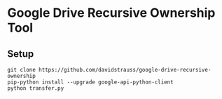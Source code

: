 Google Drive Recursive Ownership Tool
==

Setup
--

    git clone https://github.com/davidstrauss/google-drive-recursive-ownership
    pip-python install --upgrade google-api-python-client
    python transfer.py
